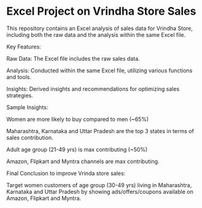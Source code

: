 # Excel Project on Vrindha Store Sales
This repository contains an Excel analysis of sales data for Vrindha Store, 
including both the raw data and the analysis within the same Excel file.

Key Features:

Raw Data: The Excel file includes the raw sales data.

Analysis: Conducted within the same Excel file, utilizing various functions and tools.

Insights: Derived insights and recommendations for optimizing sales strategies.

Sample Insights:

Women are more likely to buy compared to men (~65%)

Maharashtra, Karnataka and Uttar Pradesh are the top 3 states in terms of sales contribution.

Adult age group (21-49 yrs) is max contributing (~50%)

Amazon, Flipkart and Myntra channels are max contributing.

Final Conclusion to improve Vrinda store sales:

Target women customers of age group (30-49 yrs) living in
Maharashtra, Karnataka and Uttar Pradesh by showing
ads/offers/coupons available on Amazon, Flipkart and Myntra.

